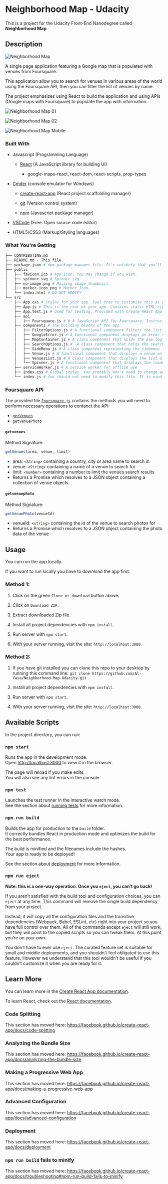 # Neighborhood Map - Udacity

This is a project for the Udacity Front-End Nanodegree called **Neighborhood Map**.

## Description

![Neighborhood Map](public/favicon.png "MyReads")

A single page application featuring a Google map that is populated with venues from Foursquare.

This application allow you to search for venues in various areas of the world using the Foursquare API, then you can filter the list of venues by name.

The project emphasizes using React to build the application and using APIs (Google maps with Foursquare) to populate the app with information.

![Neighborhood Map 01](neighborhood_map-01.jpg "Neighborhood Map 01")

![Neighborhood Map 02](neighborhood_map-02.jpg "Neighborhood Map 02")

![Neighborhood Map Mobile](neighborhood_map-mobile.jpg "Neighborhood Map Mobile")

### Built With

- Javascript (Programming Language)

    - [React](https://reactjs.org/) (A JavaScript library for building UI)

        - google-maps-react, react-dom, react-scripts, prop-types

- [Cmder](https://cmder.net/) (console emulator for Windows)

    - [create-react-app](https://github.com/facebookincubator/create-react-app) (React project scaffolding manager)

    - [git](https://git-scm.com/downloads) (Version control system)

    - [npm](https://nodejs.org/en/download/) (Javascript package manager)

- [VSCode](https://code.visualstudio.com/) (Free. Open source code editor)

- HTML5/CSS3 (Markup/Styling languages)

### What You're Getting

```bash
├── CONTRIBUTING.md
├── README.md - This file.
├── package.json # npm package manager file. It's unlikely that you'll need to modify this.
├── public
│   ├── favicon.ico # App Icon, You may change if you wish.
│   ├── spinner.svg # Spinner svg.
│   ├── no-image.png # Missing image thumbnail.
│   ├── marker-icon.png # Marker Icon.
│   └── index.html # DO NOT MODIFY
└── src
    ├── App.css # Styles for your app. Feel free to customize this as you desire.
    ├── App.js # This is the root of your app. Contains static HTML right now.
    ├── App.test.js # Used for testing. Provided with Create React App. Testing is encouraged, but not required.
    ├── api
    │   ├── Foursquare.js # # A JavaScript API for Foursquare. Instructions for the methods are below
    ├── components # The building blocks of the app
    │   ├── FilterOptions.js # A functional component filters the list of venues
    │   ├── GoogleError.js # A functional component displays an error message
    │   ├── MapContainer.js # A class component that holds the map logic
    │   ├── SearchOptions.js #  A class component that holds the search logic
    │   ├── SideMenu.js # A class component representing the sidemenu
    │   ├── Venue.js # A functional component that displays a venue on the venues list
    │   ├── VenuesList.js # A class component that displays the list of venues
    │   └── Spinner.js # A functional component that displays the loader when needed
    ├── serviceWorker.js # A service worker for offline use
    ├── index.css # Global styles. You probably won't need to change anything here.
    └── index.js # You should not need to modify this file. It is used for DOM rendering only.
```

### Foursquare API

The provided file [`Foursquare.js`](src/api/Foursquare.js) contains the methods you will need to perform necessary operations to contanct the API:

* [`getVenues`](#getvenues)
* [`getVenuePhoto`](#getvenuephoto)

#### `getvenues`

Method Signature:

```js
getVenues(area, venue, limit)
```
* area: `<String>` containing a country, city or area name to search in
* venue: `<String>` containing a name of a venue to search for
* limit: `<number>` containing a number to limit the venues search results
* Returns a Promise which resolves to a JSON object containing a collection of venue objects.

#### `getvenuephoto`

Method Signature:

```js
getVenuePhoto(venueId)
```

* venueId: `<string>` containing the id of the venue to search photos for
* Returns a Promise which resolves to a JSON object containing the photo data of the venue

## Usage

You can run the app locally.

If you want to run locally you have to download the app first:

### Method 1:

1. Click on the green `Clone or download` button above.

2. Click on `Download ZIP`.

3. Extract downloaded Zip file.

4. Install all project dependencies with `npm install`.

5. Run server with `npm start`.

6. With your server running, visit the site: `http://localhost:3000`.

### Method 2:

1. If you have git installed you can clone this repo to your desktop by running this command line:
`git clone https://github.com/Al-Yasa/Neighborhood-Map-Udacity.git`

2. Install all project dependencies with `npm install`.

3. Run server with `npm start`.

4. With your server running, visit the site: `http://localhost:3000`.

## Available Scripts

In the project directory, you can run:

### `npm start`

Runs the app in the development mode.<br>
Open [http://localhost:3000](http://localhost:3000) to view it in the browser.

The page will reload if you make edits.<br>
You will also see any lint errors in the console.

### `npm test`

Launches the test runner in the interactive watch mode.<br>
See the section about [running tests](https://facebook.github.io/create-react-app/docs/running-tests) for more information.

### `npm run build`

Builds the app for production to the `build` folder.<br>
It correctly bundles React in production mode and optimizes the build for the best performance.

The build is minified and the filenames include the hashes.<br>
Your app is ready to be deployed!

See the section about [deployment](https://facebook.github.io/create-react-app/docs/deployment) for more information.

### `npm run eject`

**Note: this is a one-way operation. Once you `eject`, you can’t go back!**

If you aren’t satisfied with the build tool and configuration choices, you can `eject` at any time. This command will remove the single build dependency from your project.

Instead, it will copy all the configuration files and the transitive dependencies (Webpack, Babel, ESLint, etc) right into your project so you have full control over them. All of the commands except `eject` will still work, but they will point to the copied scripts so you can tweak them. At this point you’re on your own.

You don’t have to ever use `eject`. The curated feature set is suitable for small and middle deployments, and you shouldn’t feel obligated to use this feature. However we understand that this tool wouldn’t be useful if you couldn’t customize it when you are ready for it.

## Learn More

You can learn more in the [Create React App documentation](https://facebook.github.io/create-react-app/docs/getting-started).

To learn React, check out the [React documentation](https://reactjs.org/).

### Code Splitting

This section has moved here: https://facebook.github.io/create-react-app/docs/code-splitting

### Analyzing the Bundle Size

This section has moved here: https://facebook.github.io/create-react-app/docs/analyzing-the-bundle-size

### Making a Progressive Web App

This section has moved here: https://facebook.github.io/create-react-app/docs/making-a-progressive-web-app

### Advanced Configuration

This section has moved here: https://facebook.github.io/create-react-app/docs/advanced-configuration

### Deployment

This section has moved here: https://facebook.github.io/create-react-app/docs/deployment

### `npm run build` fails to minify

This section has moved here: https://facebook.github.io/create-react-app/docs/troubleshooting#npm-run-build-fails-to-minify
